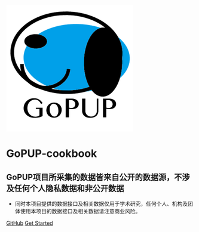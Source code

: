 ![logo](_media/logo.png)
# GoPUP-cookbook
## GoPUP项目所采集的数据皆来自公开的数据源，不涉及任何个人隐私数据和非公开数据


* 同时本项目提供的数据接口及相关数据仅用于学术研究，任何个人、机构及团体使用本项目的数据接口及相关数据请注意商业风险。

[GitHub](https://github.com/docsifyjs/docsify/)
[Get Started](README?id=GoPUP概况)
